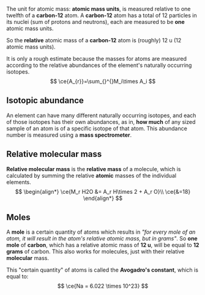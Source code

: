 The unit for atomic mass: **atomic mass units**, is measured relative to one twelfth of a **carbon-12** atom. A **carbon-12** atom has a total of 12 particles in its nuclei (sum of protons and neutrons), each are measured to be **one** atomic mass units. 

So the **relative** atomic mass of a **carbon-12** atom is (roughly) 12 u (12 atomic mass units).

It is only a rough estimate because the masses for atoms are measured according to the relative abundances of the element's naturally occurring isotopes.
$$
\ce{A_{r}}=\sum_{}^{}M_i\times A_i
$$
## Isotopic abundance
An element can have many different naturally occurring isotopes, and each of those isotopes has their own abundances, as in, **how much** of any sized sample of an atom is of a specific isotope of that atom. This abundance number is measured using a **mass spectrometer**. 
## Relative molecular mass
**Relative molecular mass** is the **relative mass** of a molecule, which is calculated by summing the relative **atomic** masses of the individual elements.
$$
\begin{align*}
\ce{M_r H2O &= A_r H\times 2 + A_r O}\\
\ce{&=18}
\end{align*}
$$
## Moles
A **mole** is a certain quantity of atoms which results in *"for every mole of an atom, it will result in the atom's relative atomic mass, but in grams"*. So **one mole** of **carbon**, which has a relative atomic mass of **12 u**, will be equal to **12 grams** of carbon. This also works for molecules, just with their relative **molecular** mass.

This "certain quantity" of atoms is called the **Avogadro's constant**, which is equal to:
$$
\ce{Na = 6.022 \times 10^23}
$$
